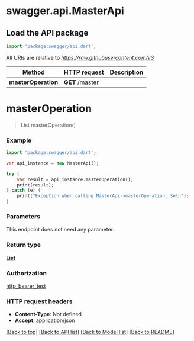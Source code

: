 # swagger.api.MasterApi

## Load the API package
```dart
import 'package:swagger/api.dart';
```

All URIs are relative to *https://raw.githubusercontent.com/v3*

Method | HTTP request | Description
------------- | ------------- | -------------
[**masterOperation**](MasterApi.md#masterOperation) | **GET** /master | 

# **masterOperation**
> List<PartMaster> masterOperation()



### Example
```dart
import 'package:swagger/api.dart';

var api_instance = new MasterApi();

try {
    var result = api_instance.masterOperation();
    print(result);
} catch (e) {
    print("Exception when calling MasterApi->masterOperation: $e\n");
}
```

### Parameters
This endpoint does not need any parameter.

### Return type

[**List<PartMaster>**](PartMaster.md)

### Authorization

[http_bearer_test](../README.md#http_bearer_test)

### HTTP request headers

 - **Content-Type**: Not defined
 - **Accept**: application/json

[[Back to top]](#) [[Back to API list]](../README.md#documentation-for-api-endpoints) [[Back to Model list]](../README.md#documentation-for-models) [[Back to README]](../README.md)

